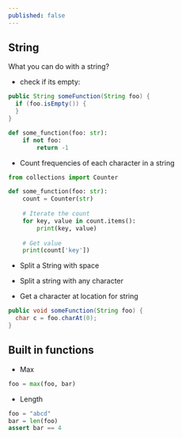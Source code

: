 ```yaml
---
published: false
---
```

## String

What you can do with a string? 

* check if its empty: 

```java
public String someFunction(String foo) {
  if (foo.isEmpty()) {
  }
}
```

```python
def some_function(foo: str):
    if not foo:
        return -1
```

* Count frequencies of each character in a string

```python
from collections import Counter

def some_function(foo: str):
    count = Counter(str)
    
    # Iterate the count
    for key, value in count.items():
        print(key, value)
    
    # Get value
    print(count['key'])

```

* Split a String with space

* Split a string with any character

* Get a character at location for string

```java
public void someFunction(String foo) {
  char c = foo.charAt(0);
}
```

## Built in functions

* Max 

```python
foo = max(foo, bar)
```

* Length

```python
foo = "abcd"
bar = len(foo)
assert bar == 4
```